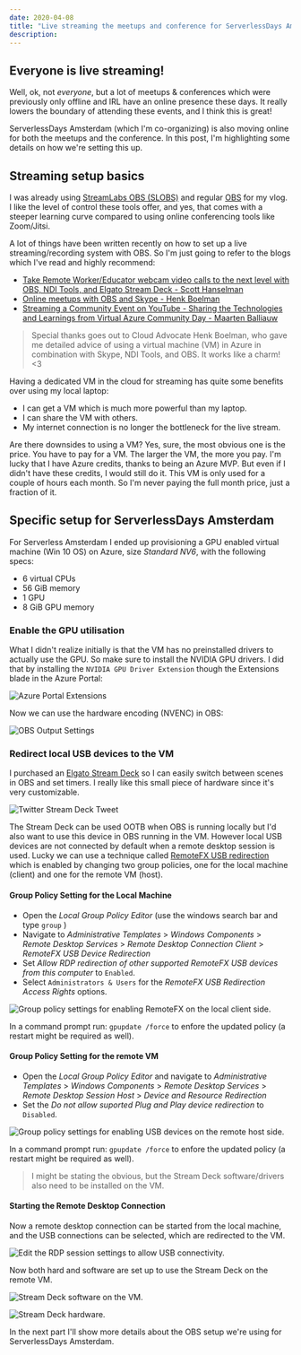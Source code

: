 ```yaml
---
date: 2020-04-08
title: "Live streaming the meetups and conference for ServerlessDays Amsterdam - Part 1"
description:
---
```


## Everyone is live streaming!

Well, ok, not *everyone*, but a lot of meetups & conferences which were previously only offline and IRL have an online presence these days. It really lowers the boundary of attending these events, and I think this is great!

ServerlessDays Amsterdam (which I'm co-organizing) is also moving online for both the meetups and the conference. In this post, I'm highlighting some details on how we're setting this up.

## Streaming setup basics

I was already using [StreamLabs OBS (SLOBS)](https://streamlabs.com/streamlabs-obs) and regular [OBS](https://obsproject.com/) for my vlog. I like the level of control these tools offer, and yes, that comes with a steeper learning curve compared to using online conferencing tools like Zoom/Jitsi.

A lot of things have been written recently on how to set up a live streaming/recording system with OBS. So I'm just going to refer to the blogs which I've read and highly recommend:

- [Take Remote Worker/Educator webcam video calls to the next level with OBS, NDI Tools, and Elgato Stream Deck - Scott Hanselman](https://www.hanselman.com/blog/TakeRemoteWorkerEducatorWebcamVideoCallsToTheNextLevelWithOBSNDIToolsAndElgatoStreamDeck.aspx)
- [Online meetups with OBS and Skype - Henk Boelman](https://www.henkboelman.com/articles/online-meetups-with-obs-and-skype/)
- [Streaming a Community Event on YouTube - Sharing the Technologies and Learnings from Virtual Azure Community Day - Maarten Balliauw](https://blog.maartenballiauw.be/post/2020/04/02/streaming-a-community-event-on-youtube-sharing-the-technologies-and-learnings-from-virtual-azure-community-day.html)

> Special thanks goes out to Cloud Advocate Henk Boelman, who gave me detailed advice of using a virtual machine (VM) in Azure in combination with Skype, NDI Tools, and OBS. It works like a charm! <3

Having a dedicated VM in the cloud for streaming has quite some benefits over using my local laptop:
- I can get a VM which is much more powerful than my laptop.
- I can share the VM with others.
- My internet connection is no longer the bottleneck for the live stream.

Are there downsides to using a VM? Yes, sure, the most obvious one is the price. You have to pay for a VM. The larger the VM, the more you pay. I'm lucky that I have Azure credits, thanks to being an Azure MVP. But even if I didn't have these credits, I would still do it. This VM is only used for a couple of hours each month. So I'm never paying the full month price, just a fraction of it.

## Specific setup for ServerlessDays Amsterdam

For Serverless Amsterdam I ended up provisioning a GPU enabled virtual machine (Win 10 OS) on Azure, size _Standard NV6_, with the following specs:
- 6 virtual CPUs
- 56 GiB memory
- 1 GPU
- 8 GiB GPU memory

### Enable the GPU utilisation

What I didn't realize initially is that the VM has no preinstalled drivers to actually use the GPU. So make sure to install the NVIDIA GPU drivers. I did that by installing the `NVIDIA GPU Driver Extension` though the Extensions blade in the Azure Portal:

![Azure Portal Extensions](/articles/2020/39.2.nvidia_driver_extensions.png)

Now we can use the hardware encoding (NVENC) in OBS:

![OBS Output Settings](/articles/2020/39.3.obs_output.png)

### Redirect local USB devices to the VM

I purchased an [Elgato Stream Deck](https://www.elgato.com/en/gaming/stream-deck) so I can easily switch between scenes in OBS and set timers. I really like this small piece of hardware since it's very customizable.

![Twitter Stream Deck Tweet](/articles/2020/39.4.tweet_stream_deck.png)

The Stream Deck can be used OOTB when OBS is running locally but I'd also want to use this device in OBS running in the VM. However local USB devices are not connected by default when a remote desktop session is used. Lucky we can use a technique called [RemoteFX USB redirection](https://techcommunity.microsoft.com/t5/enterprise-mobility-security/introducing-microsoft-remotefx-usb-redirection-part-1/ba-p/247035) which is enabled by changing two group policies, one for the local machine (client) and one for the remote VM (host).

#### Group Policy Setting for the Local Machine

- Open the _Local Group Policy Editor_ (use the windows search bar and type `group` )
- Navigate to _Administrative Templates_ > _Windows Components_ > _Remote Desktop Services_ > _Remote Desktop Connection Client_ > _RemoteFX USB Device Redirection_
- Set _Allow RDP redirection of other supported RemoteFX USB devices from this computer_ to `Enabled`.
- Select `Administrators & Users` for the _RemoteFX USB Redirection Access Rights_ options.

![Group policy settings for enabling RemoteFX on the local client side.](/articles/2020/39.5.rdp_client.png)

In a command prompt run: `gpupdate /force` to enfore the updated policy (a restart might be required as well).

#### Group Policy Setting for the remote VM

- Open the _Local Group Policy Editor_ and navigate to _Administrative Templates_ > _Windows Components_ > _Remote Desktop Services_ > _Remote Desktop Session Host_ > _Device and Resource Redirection_
- Set the _Do not allow suported Plug and Play device redirection_ to `Disabled`. 

![Group policy settings for enabling USB devices on the remote host side.](/articles/2020/39.6.rdp_host.png)

In a command prompt run: `gpupdate /force` to enfore the updated policy (a restart might be required as well).

> I might be stating the obvious, but the Stream Deck software/drivers also need to be installed on the VM.

#### Starting the Remote Desktop Connection

Now a remote desktop connection can be started from the local machine, and the USB connections can be selected, which are redirected to the VM.

![Edit the RDP session settings to allow USB connectivity.](/articles/2020/39.7.rdp_settings.png)

Now both hard and software are set up to use the Stream Deck on the remote VM.

![Stream Deck software on the VM.](/articles/2020/39.8.stream_deck_vm.png)

![Stream Deck hardware.](/articles/2020/39.9.stream_deck_hardware.jpeg)

In the next part I'll show more details about the OBS setup we're using for ServerlessDays Amsterdam.